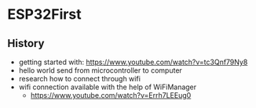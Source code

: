 # ESP32First

## History
* getting started with: https://www.youtube.com/watch?v=tc3Qnf79Ny8
* hello world send from microcontroller to computer
* research how to connect through wifi
* wifi connection available with the help of WiFiManager
  * https://www.youtube.com/watch?v=Errh7LEEug0 
